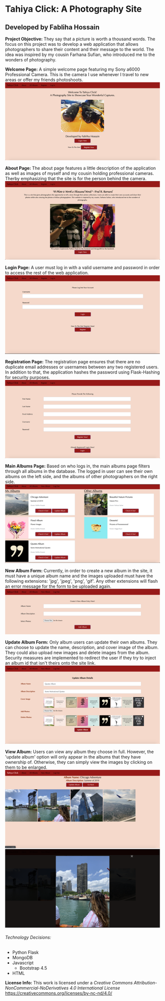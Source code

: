 # Tahiya Click: A Photography Site
## Developed by Fabliha Hossain

**Project Objective:** They say that a picture is worth a thousand words. The focus on this project was to develop a web application that allows photographers to share their content and their message to the world. The idea was inspired by my cousin Farhana Sufian, who introduced me to the wonders of photography.

**Welcome Page:** 
A simple welcome page featuring my Sony a6000 Professional Camera. This is the camera I use whenever I travel to new areas or offer my friends photoshoots. 
![Scheme](application/static/site_images/Welcome_Page.png)

**About Page:** 
The about page features a little description of the application as well as images of myself and my cousin holding professional cameras. Therby emphasizing that the site is for the person behind the camera. 
![Scheme](application/static/site_images/About_Page.png)

**Login Page:** 
A user must log in with a valid username and password in order to access the rest of the web application. 
![Scheme](application/static/site_images/Login_Page.png)

**Registration Page:** 
The registration page ensures that there are no duplicate email addresses or usernames between any two registered users. In addition to that, the application hashes the password using Flask-Hashing for security purposes. 
![Scheme](application/static/site_images/Registration_Page.png)

**Main Albums Page:** 
Based on who logs in, the main albums page filters through all albums in the database. The logged in user can see their own albums on the left side, and the albums of other photographers on the right side. 
![Scheme](application/static/site_images/Main_Albums_Page.png)

**New Album Form:** 
Currently, in order to create a new album in the site, it must have a unique album name and the images uploaded must have the following extensions: 'jpg', 'jpeg', 'png', 'gif'. Any other extensions will flash an error message for the form to be uploaded again. 
![Scheme](application/static/site_images/New_Album_Form.png)

**Update Album Form:** 
Only album users can update their own albums. They can choose to update the name, description, and cover image of the album. They could also upload new images and delete images from the album. Security measures are implemented to redirect the user if they try to inject an album id that isn't theirs onto the site link. 
![Scheme](application/static/site_images/Update_Album_Form.png)

**View Album:** 
Users can view any album they choose in full. However, the 'update album' option will only appear in the albums that they have ownership of. Otherwise, they can simply view the images by clicking on them to be enlarged. 
![Scheme](application/static/site_images/View_Album_Page.png)
![Scheme](application/static/site_images/Enlarge_Example.png)

###### Technology Decisions:
* Python Flask
* MongoDB 
* Javascript
	* Bootstrap 4.5
* HTML 


**License Info:** This work is licensed under a *Creative Commons Attribution-NonCommercial-NoDerivatives 4.0 International License*
https://creativecommons.org/licenses/by-nc-nd/4.0/